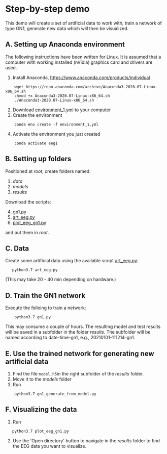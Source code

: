 # Step-by-step demo

This demo will create a set of artificial data to work with, train a network of type GN1, generate new data which will then be visualized.

## A. Setting up Anaconda environment

The following instructions have been written for Linux. It is assumed that a computer with working installed (nVidia) graphics card and drivers are used.

1) Install Anaconda, https://www.anaconda.com/products/individual

```
    wget https://repo.anaconda.com/archive/Anaconda3-2020.07-Linux-x86_64.sh
    chmod +x Anaconda3-2020.07-Linux-x86_64.sh
    ./Anaconda3-2020.07-Linux-x86_64.sh
```

2) Download [environment_1.yml](https://github.com/Svanteberg/Virtual-EEG-electrodes/blob/master/Environments/environment_1.yml) to your computer
3) Create the environment

```
    conda env create -f environment_1.yml
```

4) Activate the environment you just created

```
    conda activate eeg1
```

## B. Setting up folders

Positioned at *root*, create folders named:

1) *data*
2) *models*
3) *results*

Download the scripts:

4) [gn1.py](https://github.com/Svanteberg/Virtual-EEG-electrodes/blob/master/GN1/gn1.py)
5) [art_eeg.py](https://github.com/Svanteberg/Virtual-EEG-electrodes/blob/master/Artificial_EEG_for_testing_scripts/art_eeg.py)
6) [plot_eeg_gn1.py](https://github.com/Svanteberg/Virtual-EEG-electrodes/blob/master/GN1/plot_eeg_gn1.py)

and put them in *root*.

## C. Data

Create some artificial data using the available script [art_eeg.py](https://github.com/Svanteberg/Virtual-EEG-electrodes/blob/master/Artificial_EEG_for_testing_scripts/art_eeg.py):

 ```
    python3.7 art_eeg.py
 ```

(This may take 20 - 40 min depending on hardware.)

## D. Train the GN1 network

Execute the folloing to train a network:

```
    python3.7 gn1.py
```

This may consume a couple of hours. The resulting model and test results will be saved in a subfolder in the folder *results*. The subfolder will be named according to date-time-gn1, e.g., 20210101-111214-gn1.

## E. Use the trained network for generating new artificial data

1) Find the file `model.h5`in the right subfolder of the *results* folder.
2) Move it to the *models* folder
3) Run

```
    python3.7 gn1_generate_from_model.py
```

## F. Visualizing the data

1) Run

 ```
    python3.7 plot_eeg_gn1.py
 ```

2)  Use the 'Open directory' button to navigate in the *results* folder to find the EEG data you want to visualize.
